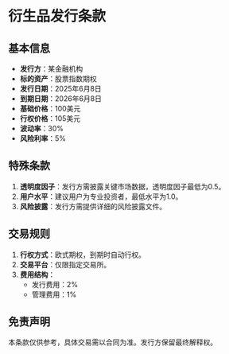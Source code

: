# 衍生品发行条款

## 基本信息
- **发行方**：某金融机构
- **标的资产**：股票指数期权
- **发行日期**：2025年6月8日
- **到期日期**：2026年6月8日
- **基础价格**：100美元
- **行权价格**：105美元
- **波动率**：30%
- **风险利率**：5%

## 特殊条款
1. **透明度因子**：发行方需披露关键市场数据，透明度因子最低为0.5。
2. **用户水平**：建议用户为专业投资者，最低水平为1.0。
3. **风险披露**：发行方需提供详细的风险披露文件。

## 交易规则
1. **行权方式**：欧式期权，到期时自动行权。
2. **交易平台**：仅限指定交易所。
3. **费用结构**：
   - 发行费用：2%
   - 管理费用：1%

## 免责声明
本条款仅供参考，具体交易需以合同为准。发行方保留最终解释权。